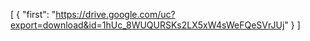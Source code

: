 [
  {
    "first": "https://drive.google.com/uc?export=download&id=1hUc_8WUQURSKs2LX5xW4sWeFQeSVrJUj"
  }
]
